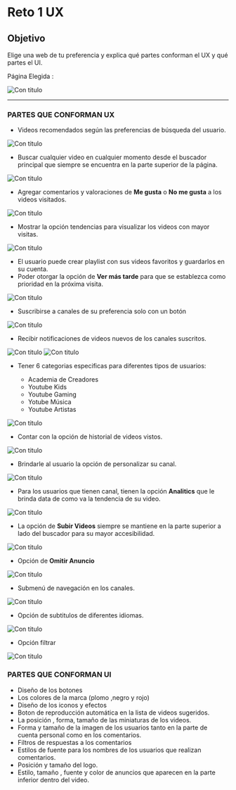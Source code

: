 # Reto 1 UX 

## Objetivo
Elige una web de tu preferencia y explica qué partes conforman el UX y qué partes el UI.

Página Elegida :

![Con titulo](assets/docs/logo.jpg "titulo")

--- 
### PARTES QUE CONFORMAN UX
* Videos recomendados según las preferencias de búsqueda del usuario.

![Con titulo](assets/docs/sugerencia.JPG "titulo")

* Buscar cualquier video en cualquier momento desde el buscador principal que siempre se encuentra en la parte superior de la página.

![Con titulo](assets/docs/nav.JPG "titulo")

* Agregar comentarios y valoraciones de **Me gusta** o **No me gusta** a los videos visitados.

![Con titulo](assets/docs/comentarios.JPG "titulo")
* Mostrar la opción tendencias para visualizar los videos con mayor visitas.

![Con titulo](assets/docs/tendencia.jpg "titulo")
* El usuario puede crear playlist con sus videos favoritos y guardarlos en su cuenta.
* Poder otorgar la opción de **Ver más tarde** para que se establezca como prioridad en la próxima visita.

![Con titulo](assets/docs/añadirlista.JPG "titulo")
* Suscribirse a canales de su preferencia solo con un botón

![Con titulo](assets/docs/suscribirse.JPG "titulo")

* Recibir notificaciones de videos nuevos de los canales suscritos.

![Con titulo](assets/docs/notificaciones.JPG "titulo")
![Con titulo](assets/docs/notificaciones2.JPG "titulo")
* Tener 6 categorias especificas para diferentes tipos de usuarios:
    
    * Academia de Creadores
    * Youtube Kids
    * Youtube Gaming 
    * Yotube Música
    * Youtube Artistas


![Con titulo](assets/docs/categorias.JPG "titulo")
* Contar con la opción de  historial de videos vistos.

![Con titulo](assets/docs/historial.JPG "titulo")
* Brindarle al usuario la opción de personalizar su canal.

![Con titulo](assets/docs/personalizar.JPG "titulo")

* Para los usuarios que tienen canal, tienen la opción **Analitics**  que le brinda data de como va la tendencia de su video.

![Con titulo](assets/docs/analiticas.JPG "titulo")
* La opción de **Subir Videos** siempre se mantiene en la parte superior a lado del buscador para su mayor accesibilidad.

![Con titulo](assets/docs/subir.jpg "titulo")
* Opción de **Omitir Anuncio**

![Con titulo](assets/docs/omitir.jpg "titulo")
* Submenú de navegación en los canales.

![Con titulo](assets/docs/submenu.JPG "titulo")
* Opción de subtitulos de diferentes idiomas.

![Con titulo](assets/docs/subtitulos.jpg "titulo")
* Opción filtrar 

![Con titulo](assets/docs/filtro.JPG "titulo")

### PARTES QUE CONFORMAN UI

* Diseño de los botones
* Los colores de la marca (plomo ,negro y rojo)
* Diseño de los iconos y efectos 
* Boton de reproducción automática en la lista de videos sugeridos.
* La posición , forma, tamaño de las miniaturas de los videos.
* Forma y tamaño de la imagen de los usuarios tanto en la parte de cuenta personal como en los comentarios.
* Filtros de respuestas a los comentarios 
* Estilos de fuente para los nombres de los usuarios que realizan comentarios.
* Posición y tamaño del logo.
* Estilo, tamaño , fuente y color de anuncios que aparecen en la parte inferior dentro del video.
